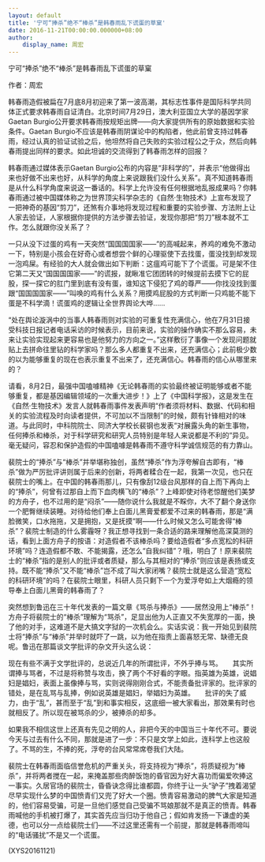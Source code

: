 ```yaml
---
layout: default
title: '宁可“捧杀”绝不“棒杀”是韩春雨乱下谎蛋的草窠'
date: 2016-11-21T00:00:00.000000+08:00
author:
    display_name: 周宏
---
```


宁可“捧杀”绝不“棒杀”是韩春雨乱下谎蛋的草窠

作者：周宏

韩春雨造假被扁在7月底8月初迎来了第一波高潮，其标志性事件是国际科学共同体正式要求韩春雨自证清白。北京时间7月29日，澳大利亚国立大学的基因学家Gaetan Burgio公开要求韩春雨按规矩出牌——向大家提供所有的原始数据和实验条件。Gaetan Burgio不应该是韩春雨阴谋论中的构陷者，他此前曾支持过韩春雨，经过认真的验证试验之后，他坦然将自己失败的实验过程公之于众，然后向韩春雨提出同样的要求。如此坦诚的交流得到了韩春雨怎样的回报？

韩春雨通过媒体表示Gaetan Burgio公布的内容是“非科学的”，并表示“他做得出来也好做不出来也好，从科学的角度上来说跟我们没什么关系”。真不知道韩春雨是从什么科学角度来说这一番话的。科学上允许没有任何根据地乱报成果吗？你韩春雨通过被中国媒体称之为世界顶尖科学杂志的《自然·生物技术》上宣布发现了一把神奇的基因“剪刀”，还煞有介事地将发现过程和重要的实验步骤、方法附上让人家去验证，人家根据你提供的方法步骤去验证，发现你那把“剪刀”根本就不工作。怎么就跟你没关系了？

一只从没下过蛋的鸡有一天突然“国国国国家——”的高喊起来，养鸡的难免不激动一下，特别是小孩会在好奇心或者想尝个鲜的心理驱使下去找蛋，蛋没找到却发现一泡鸡屎。有经验的大人就会做出如下判断：这瘟鸡可能下了个谎蛋。可是架不住它第二天又“国国国国家——”的谎报，就瞅准它团团转的时候提前去摸下它的屁股，探一探它的肛门里到底有没有蛋，谁知这下侵犯了鸡的尊严——你找没找到蛋跟“国国国国家——”叫唤的鸡有什么关系？用摸鸡屁股的方式判断一只鸡能不能下蛋是不科学滴！谎蛋鸡的逻辑让全世界舆论大哗……

“处在舆论漩涡中的当事人韩春雨则对实验的可重复性充满信心，他在7月31日接受科技日报记者电话采访的时候表示，目前来说，实验的操作确实不那么容易，未来让实验实现起来更容易也是他努力的方向之一。”这样敷衍了事像一个发现问题就贴上去拼命往里钻的科学家吗？那么多人都重复不出来，还充满信心；此前极少数的以为能够重复的现在也表示重复不出来了，还充满信心。韩春雨的信心从哪里来的？

请看，8月2日，最强中国嗑噱精神《无论韩春雨的实验最终被证明能够或者不能够重复，都是基因编辑领域的一次重大进步！》上了《中国科学报》，这是发生在《自然·生物技术》发言人就韩春雨事件发表声明“作者须将材料、数据、代码和相关的实验流程及时向读者提供，不可加以不当限制”的时候，颇有针锋相对的味道。与此同时，中科院院士、同济大学校长裴钢也发表“对展露头角的新生事物，任何捧杀和棒杀，对于科学研究和研究人员特别是年轻人来说都是不利的”异见。毫无疑问，容忍和保护造假的中国嗑噱是韩春雨不遵守科学诚信规范的有力靠山。

裴院士的“捧杀”与“棒杀”并举堪称独创，虽然“捧杀”作为浮夸解自古即有，“棒杀”做为严厉批评讲则属于后来的创新，将两者糅合在一起，我第一次见，也只在裴院士的嘴上。在中国的韩春雨那儿，只有像刮12级台风那样的自上而下再向上的“捧杀”，何曾有过那自上而下血肉横飞的“棒杀”？上峰即使对待老惊醒他们美梦的方舟子，也不过用的是“闷杀”——随你说什么我就是不睬你，大不了翻个身送你一个肥臀继续装睡。对待给他们奉上白面儿黑膏爱都爱不过来的韩春雨，那是“满脸微笑，口水拖拖，又是拥抱，又是抚摸”啊——什么时候又怎么可能舍得“棒杀”？裴院士制造的什么雾霾呀？我正想寻找到一条合适的路来理解他高深莫测的话，看到上面方舟子的按语：对造假者不该棒杀吗？要给造假者“多点宽松的科研环境”吗？连造假都不敢、不能揭露，还怎么“自我纠错”？哦，明白了！原来裴院士的“棒杀”指的是别人的批评或者质疑，那么与其相对的“捧杀”则应该是表扬或支持。既不能“捧杀”又不能“棒杀”岂不成了叫大家闭嘴？裴院士就是这么营造“宽松的科研环境”的吗？在裴院士眼里，科研人员只剩下一个为爱浮夸如上大烟瘾的领导奉上白面儿黑膏的韩春雨了？

突然想到鲁迅在三十年代发表的一篇文章《骂杀与捧杀》——居然没用上“棒杀”！方舟子将裴院士的“棒杀”理解为“骂杀”，足显出他为人正直又不失宽厚的一面，换了他的对手，这难道不是大搞文字狱的一次机会么。实话实说：我一开始见到裴院士将“捧杀”与“棒杀”并举时就吓了一跳，以为他在指责上面喜怒无常、缺德无良呢。鲁迅在那篇谈文学批评的杂文开头这么说：

现在有些不满于文学批评的，总说近几年的所谓批评，不外乎捧与骂。　　其实所谓捧与骂者，不过是将称赞与攻击，换了两个不好看的字眼。指英雄为英雄，说娼妇是娼妇，表面上虽像捧与骂，实则说得刚刚合式，不能责备批评家的。批评家的错处，是在乱骂与乱捧，例如说英雄是娼妇，举娼妇为英雄。　　批评的失了威力，由于“乱”，甚而至于“乱”到和事实相反，这底细一被大家看出，那效果有时也就相反了。所以现在被骂杀的少，被捧杀的却多。

如果我不相信这世上还真有先见之明的人，非把今天的中国当三十年代不可。要说今天与过去有什么不同，那就是进了一步：不只是文学上如此，连科学上也这般了。不骂的生，不捧的死，浮夸的台风常常席卷我们大陆。

裴院士在韩春雨面临信誉危机的严重关头，将支持视为“捧杀”，将质疑视为“棒杀”，并将两者搅在一起，来掩盖那些肉醉饭饱的昏官因为好大喜功而偏爱吹捧这一事实。久居官场的裴院士，昏昏诀念得比谁都圆，你终于让一头“驴子”拽着渴望尽早实现什么梦的中国愤青们又兜了好大一个圈。愤青容易激动的脾气大家是知道的，他们容易受骗，可是一旦他们感觉自己受骗不骂娘那就不是真正的愤青。韩春雨喊他的手机被打爆了，其实首先应当归功于他自己；假如肯发扬一下谦虚的美德，也可以分一点给裴院士们——不过这里还需有一个前提，那就是韩春雨啼叫的“电话骚扰”不是又一个谎蛋。

(XYS20161121)

